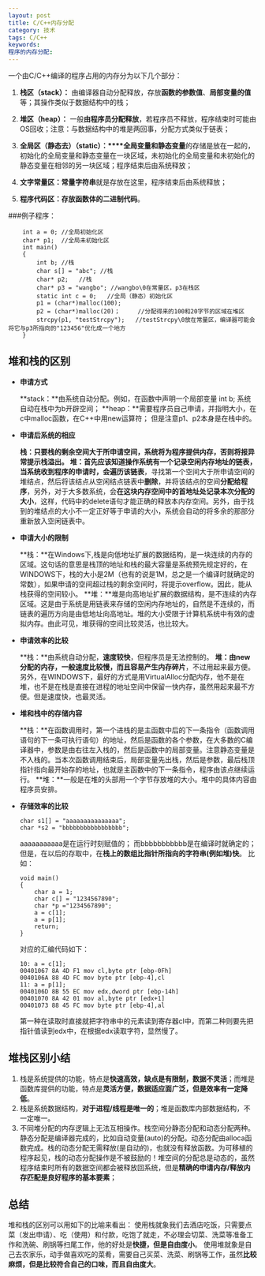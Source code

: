 ```yaml
---
layout: post
title: C/C++内存分配
category: 技术
tags: C/C++
keywords: 
程序的内存分配: 
---
```


一个由C/C++编译的程序占用的内存分为以下几个部分：

1. **栈区（stack）：** 由编译器自动分配释放，存放**函数的参数值**、**局部变量的值**等；其操作类似于数据结构中的栈；

2. **堆区（heap）：** 一般**由程序员分配释放**，若程序员不释放，程序结束时可能由OS回收；注意：与数据结构中的堆是两回事，分配方式类似于链表；

3. **全局区（静态去）（static）：****全局变量和静态变量**的存储是放在一起的，初始化的全局变量和静态变量在一块区域，未初始化的全局变量和未初始化的静态变量在相邻的另一块区域；程序结束后由系统释放；

4. **文字常量区：常量字符串**就是存放在这里，程序结束后由系统释放；

5. **程序代码区：**存放**函数体的二进制代码**。


###例子程序：
~~~
	int a = 0; //全局初始化区
	char* p1;  //全局未初始化区
	int main()
	{
		int b; //栈
		char s[] = "abc"; //栈
		char* p2;	//栈
		char* p3 = "wangbo"; //wangbo\0在常量区，p3在栈区
		static int c = 0;	//全局（静态）初始化区
		p1 = (char*)malloc(100);
		p2 = (char*)malloc(20)；		//分配得来的100和20字节的区域在堆区
		strcpy(p1, "testStrcpy");	//testStrcpy\0放在常量区，编译器可能会将它与p3所指向的"123456"优化成一个地方
	}
~~~

堆和栈的区别
---
* **申请方式**
	
	**stack：**由系统自动分配。例如，在函数中声明一个局部变量 int b; 系统自动在栈中为b开辟空间；
	**heap：**需要程序员自己申请，并指明大小，在c中malloc函数，在C++中用new运算符；
	但是注意p1、p2本身是在栈中的。

* **申请后系统的相应**

	**栈：**只要栈的剩余空间大于所申请空间，系统将为程序提供内存，否则将报异常提示栈溢出。
	**堆：**首先应该知道操作系统有一个**记录空闲内存地址的链表**，当系统收到程序的申请时，会**遍历该链表**，寻找第一个空间大于所申请空间的堆结点，然后将该结点从空闲结点链表中**删除**，并将该结点的空间**分配给程序**，另外，对于大多数系统，会**在这块内存空间中的首地址处记录本次分配的大小**，这样，代码中的delete语句才能正确的释放本内存空间。另外，由于找到的堆结点的大小不一定正好等于申请的大小，系统会自动的将多余的那部分重新放入空闲链表中。


* **申请大小的限制**

	**栈：**在Windows下,栈是向低地址扩展的数据结构，是一块连续的内存的区域。这句话的意思是栈顶的地址和栈的最大容量是系统预先规定好的，在 WINDOWS下，栈的大小是2M（也有的说是1M，总之是一个编译时就确定的常数），如果申请的空间超过栈的剩余空间时，将提示overflow。因此，能从栈获得的空间较小。
	**堆：**堆是向高地址扩展的数据结构，是不连续的内存区域。这是由于系统是用链表来存储的空闲内存地址的，自然是不连续的，而链表的遍历方向是由低地址向高地址。堆的大小受限于计算机系统中有效的虚拟内存。由此可见，堆获得的空间比较灵活，也比较大。


* **申请效率的比较**

	**栈：**由系统自动分配，**速度较快**，但程序员是无法控制的。
	**堆：**由new分配的内存，一般速度比较慢，而且**容易产生内存碎片**，不过用起来最方便。
	另外，在WINDOWS下，最好的方式是用VirtualAlloc分配内存，他不是在堆，也不是在栈是直接在进程的地址空间中保留一快内存，虽然用起来最不方便。但是速度快，也最灵活。


* **堆和栈中的存储内容**

	**栈：**在函数调用时，第一个进栈的是主函数中后的下一条指令（函数调用语句的下一条可执行语句）的地址，然后是函数的各个参数，在大多数的C编译器中，参数是由右往左入栈的，然后是函数中的局部变量。注意静态变量是不入栈的。当本次函数调用结束后，局部变量先出栈，然后是参数，最后栈顶指针指向最开始存的地址，也就是主函数中的下一条指令，程序由该点继续运行。
	**堆：**一般是在堆的头部用一个字节存放堆的大小。堆中的具体内容由程序员安排。


* **存储效率的比较**

	~~~
	char s1[] = "aaaaaaaaaaaaaaa";
	char *s2 = "bbbbbbbbbbbbbbbbb";
	~~~
	
	aaaaaaaaaaa是在运行时刻赋值的；
	而bbbbbbbbbbb是在编译时就确定的；
	但是，在以后的存取中，在**栈上的数组比指针所指向的字符串(例如堆)快**。
	比如：
	~~~
	void main()
	{
		char a = 1;
		char c[] = "1234567890";
		char *p ="1234567890";
		a = c[1];
		a = p[1];
		return;
	}
	~~~
	对应的汇编代码如下：
	~~~
	10: a = c[1];
	00401067 8A 4D F1 mov cl,byte ptr [ebp-0Fh]
	0040106A 88 4D FC mov byte ptr [ebp-4],cl
	11: a = p[1];
	0040106D 8B 55 EC mov edx,dword ptr [ebp-14h]
	00401070 8A 42 01 mov al,byte ptr [edx+1]
	00401073 88 45 FC mov byte ptr [ebp-4],al
	~~~
	第一种在读取时直接就把字符串中的元素读到寄存器cl中，而第二种则要先把指针值读到edx中，在根据edx读取字符，显然慢了。

堆栈区别小结
---
1. 栈是系统提供的功能，特点是**快速高效，缺点是有限制，数据不灵活**；而堆是函数库提供的功能，特点是**灵活方便，数据适应面广泛，但是效率有一定降低**。
2. 栈是系统数据结构，**对于进程/线程是唯一的**；堆是函数库内部数据结构，不一定唯一。
3. 不同堆分配的内存逻辑上无法互相操作。栈空间分静态分配和动态分配两种。静态分配是编译器完成的，比如自动变量(auto)的分配。动态分配由alloca函数完成。栈的动态分配无需释放(是自动的)，也就没有释放函数。为可移植的程序起见，栈的动态分配操作是不被鼓励的！堆空间的分配总是动态的，虽然程序结束时所有的数据空间都会被释放回系统，但是**精确的申请内存/释放内存匹配是良好程序的基本要素**；

总结
---
堆和栈的区别可以用如下的比喻来看出：
使用栈就象我们去酒店吃饭，只需要点菜（发出申请）、吃（使用）和付款，吃饱了就走，不必理会切菜、洗菜等准备工作和洗碗、刷锅等扫尾工作，他的好处是**快捷，但是自由度小**。
使用堆就象是自己去农家乐，动手做喜欢吃的菜肴，需要自己买菜、洗菜、刷锅等工作，虽然**比较麻烦，但是比较符合自己的口味，而且自由度大**。
